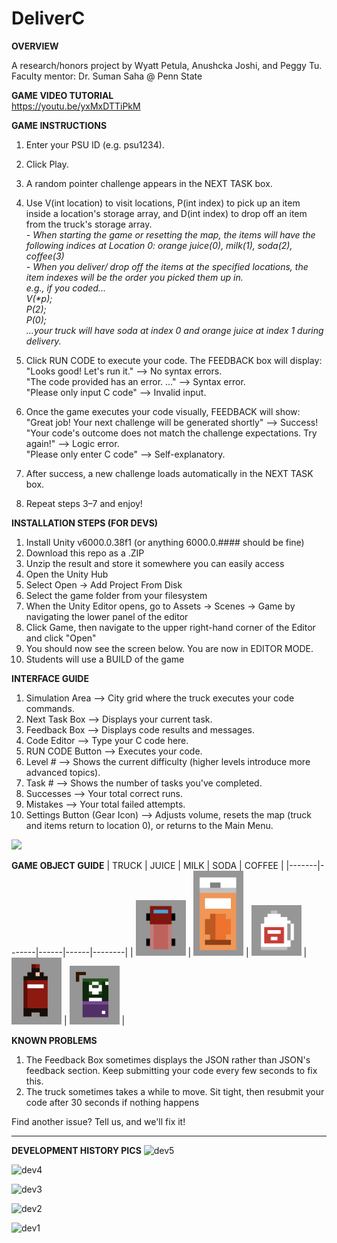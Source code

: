 # DeliverC
**OVERVIEW**

A research/honors project by Wyatt Petula, Anushcka Joshi, and Peggy Tu. Faculty mentor: Dr. Suman Saha @ Penn State

**GAME VIDEO TUTORIAL**<br>
https://youtu.be/yxMxDTTiPkM
<be>

**GAME INSTRUCTIONS**
1. Enter your PSU ID (e.g. psu1234).
2. Click Play.
3. A random pointer challenge appears in the NEXT TASK box.
4. Use V(int location) to visit locations, P(int index) to pick up an item inside a location's storage array, and D(int index) to drop off an item from the truck's storage array.<br>
*- When starting the game or resetting the map, the items will have the following indices at Location 0: orange juice(0), milk(1), soda(2), coffee(3)<br>*
*- When you deliver/ drop off the items at the specified locations, the item indexes will be the order you picked them up in.<br>*
*e.g., if you coded...<br>*
*V(\*p);<br>*
*P(2);<br>*
*P(0);<br>*
*...your truck will have soda at index 0 and orange juice at index 1 during delivery.<br>*

6. Click RUN CODE to execute your code. The FEEDBACK box will display:<br>
"Looks good! Let's run it." –> No syntax errors.<br>
"The code provided has an error. ..." –> Syntax error.<br>
"Please only input C code" –> Invalid input.
7. Once the game executes your code visually, FEEDBACK will show:<br>
"Great job! Your next challenge will be generated shortly" –> Success!<br>
"Your code's outcome does not match the challenge expectations. Try again!" –> Logic error.<br>
"Please only enter C code" –> Self-explanatory.
9. After success, a new challenge loads automatically in the NEXT TASK box.
10. Repeat steps 3–7 and enjoy!

**INSTALLATION STEPS (FOR DEVS)**
1. Install Unity v6000.0.38f1 (or anything 6000.0.#### should be fine)
2. Download this repo as a .ZIP
3. Unzip the result and store it somewhere you can easily access
4. Open the Unity Hub
5. Select Open -> Add Project From Disk
6. Select the game folder from your filesystem
7. When the Unity Editor opens, go to Assets -> Scenes -> Game by navigating the lower panel of the editor
8. Click Game, then navigate to the upper right-hand corner of the Editor and click "Open"
9. You should now see the screen below. You are now in EDITOR MODE.
10. Students will use a BUILD of the game

**INTERFACE GUIDE**
1. Simulation Area –> City grid where the truck executes your code commands.
2. Next Task Box –> Displays your current task.
3. Feedback Box –> Displays code results and messages.
4. Code Editor –> Type your C code here.
5. RUN CODE Button –> Executes your code.
6. Level # –> Shows the current difficulty (higher levels introduce more advanced topics).
7. Task # –> Shows the number of tasks you've completed.
8. Successes –> Your total correct runs.
9. Mistakes –> Your total failed attempts.
10. Settings Button (Gear Icon) –> Adjusts volume, resets the map (truck and items return to location 0), or returns to the Main Menu.
<img width="650" src="https://github.com/user-attachments/assets/47008e2d-c44e-4a6a-9c8f-b3971592bb39">

**GAME OBJECT GUIDE**
| TRUCK | JUICE | MILK | SODA | COFFEE |
|-------|-------|------|------|--------|
| <img src="./images/truck.png" width="80"/> | <img src="./images/juice.png" width="80"/> | <img src="./images/milk.png" width="80"/> | <img src="./images/soda.png" width="80"/> | <img src="./images/coffee.png" width="80"/> |


**KNOWN PROBLEMS**
1. The Feedback Box sometimes displays the JSON rather than JSON's feedback section. Keep submitting your code every few seconds to fix this.
2. The truck sometimes takes a while to move. Sit tight, then resubmit your code after 30 seconds if nothing happens

Find another issue? Tell us, and we'll fix it!
________________________________________________________________________________________________________________________

**DEVELOPMENT HISTORY PICS**
![dev5](https://i.imgur.com/9gdtKHU.png)

![dev4](https://i.imgur.com/TbAvDiu.png)

![dev3](https://i.imgur.com/T8BWVTG.png)

![dev2](https://i.imgur.com/o9Y4EQl.png)

![dev1](https://i.imgur.com/rZig6Ro.png)
